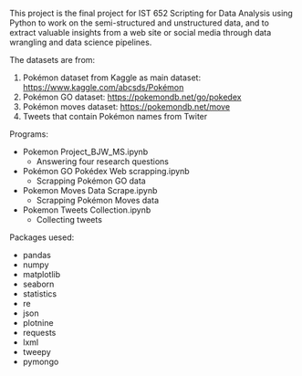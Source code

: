 This project is the final project for IST 652 Scripting for Data Analysis using Python to work on the semi-structured and unstructured data, and to extract valuable insights from a web site or social media through data wrangling and data science pipelines.


The datasets are from:
1. Pokémon dataset from Kaggle as main dataset:  https://www.kaggle.com/abcsds/Pokémon
2. Pokémon GO dataset: https://pokemondb.net/go/pokedex
3. Pokémon moves dataset:  https://pokemondb.net/move
4. Tweets that contain Pokémon names from Twiter


Programs:  
* Pokemon Project_BJW_MS.ipynb  
     - Answering four research questions  
* Pokémon GO Pokédex Web scrapping.ipynb  
     - Scrapping Pokémon GO data  
* Pokemon Moves Data Scrape.ipynb  
     - Scrapping Pokémon Moves data  
* Pokemon Tweets Collection.ipynb  
     - Collecting tweets  
  


Packages uesed:  
* pandas  
* numpy  
* matplotlib  
* seaborn  
* statistics  
* re  
* json  
* plotnine  
* requests  
* lxml  
* tweepy  
* pymongo  
